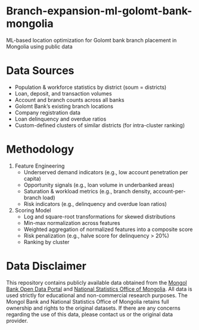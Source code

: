 # Branch-expansion-ml-golomt-bank-mongolia
ML-based location optimization for Golomt bank branch placement in Mongolia using public data
# Data Sources
- Population & workforce statistics by district (soum = districts)
- Loan, deposit, and transaction volumes
- Account and branch counts across all banks
- Golomt Bank’s existing branch locations
- Company registration data
- Loan delinquency and overdue ratios
- Custom-defined clusters of similar districts (for intra-cluster ranking)

# Methodology
1) Feature Engineering
   - Underserved demand indicators (e.g., low account penetration per capita)
   - Opportunity signals (e.g., loan volume in underbanked areas)
   - Saturation & workload metrics (e.g., branch density, account-per-branch load)
   - Risk indicators (e.g., delinquency and overdue loan ratios)
3) Scoring Model
   - Log and square-root transformations for skewed distributions
   - Min-max normalization across features
   - Weighted aggregation of normalized features into a composite score
   - Risk penalization (e.g., halve score for delinquency > 20%)
   - Ranking by cluster
   
# Data Disclaimer
This repository contains publicly available data obtained from the [Mongol Bank Open Data Portal](https://stat.mongolbank.mn/finance) and [National Statistics Office of Mongolia](https://www.1212.mn/en). All data is used strictly for educational and non-commercial research purposes. The Mongol Bank and National Statistics Office of Mongolia retains full ownership and rights to the original datasets. If there are any concerns regarding the use of this data, please contact us or the original data provider.

